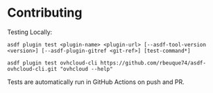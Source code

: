 # Contributing

Testing Locally:

```shell
asdf plugin test <plugin-name> <plugin-url> [--asdf-tool-version <version>] [--asdf-plugin-gitref <git-ref>] [test-command*]

asdf plugin test ovhcloud-cli https://github.com/rbeuque74/asdf-ovhcloud-cli.git "ovhcloud --help"
```

Tests are automatically run in GitHub Actions on push and PR.
